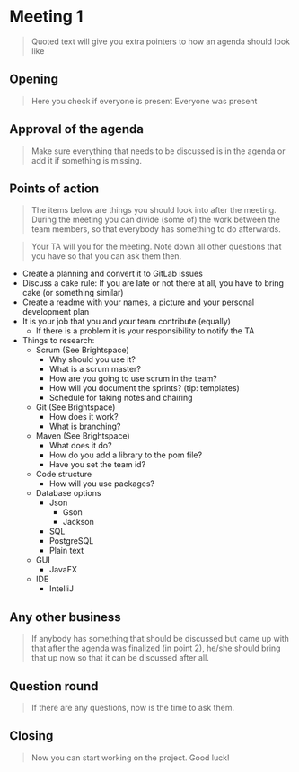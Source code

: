 # Meeting 1
> Quoted text will give you extra pointers to how an agenda should look like

## Opening
> Here you check if everyone is present
> Everyone was present

## Approval of the agenda
> Make sure everything that needs to be discussed is in the agenda or add it if something is missing.

## Points of action
> The items below are things you should look into after the meeting. During the meeting you can divide (some of) the work between the team members, so that everybody has something to do afterwards.

> Your TA will you for the meeting. Note down all other questions that you have so that you can ask them then.

 - Create a planning and convert it to GitLab issues
 - Discuss a cake rule: If you are late or not there at all, you have to bring cake (or something similar)
 - Create a readme with your names, a picture and your personal development plan
 - It is your job that you and your team contribute (equally)
    - If there is a problem it is your responsibility to notify the TA
 - Things to research:
    - Scrum (See Brightspace) 
        - Why should you use it?
        - What is a scrum master?
        - How are you going to use scrum in the team?
        - How will you document the sprints? (tip: templates)
        - Schedule for taking notes and chairing
    - Git (See Brightspace)
        - How does it work?
        - What is branching?
    - Maven (See Brightspace)
        - What does it do?
        - How do you add a library to the pom file?
        - Have you set the team id?
    - Code structure
        - How will you use packages?
    - Database options
        - Json
            - Gson
            - Jackson
        - SQL
        - PostgreSQL
        - Plain text
    - GUI
        - JavaFX
    - IDE
        - IntelliJ


## Any other business
> If anybody has something that should be discussed but came up with that after the agenda was finalized (in point 2), he/she should bring that up now so that it can be discussed after all.

## Question round
> If there are any questions, now is the time to ask them.

## Closing
> Now you can start working on the project. Good luck!